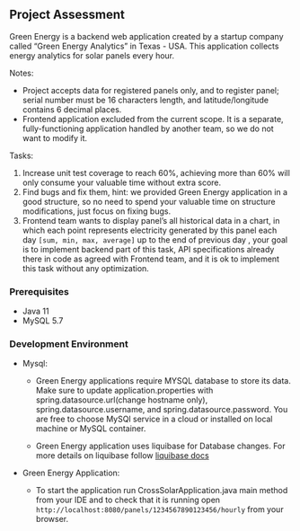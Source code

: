 Project Assessment
---

Green Energy is a backend web application created by a startup company called “Green Energy Analytics” in Texas - USA. 
This application collects energy analytics for solar panels every hour.

Notes:
 * Project accepts data for registered panels only, and to register panel; serial number must be 16 characters length, 
   and latitude/longitude contains 6 decimal places.
 * Frontend application excluded from the current scope. It is a separate, fully-functioning application handled by 
   another team, so we do not want to modify it.

Tasks:

  1. Increase unit test coverage to reach 60%, achieving more than 60% will only consume your valuable time without 
     extra score.
  1. Find bugs and fix them, hint: we provided Green Energy application in a good structure, so no need to spend your 
     valuable time on structure modifications,  just focus on fixing bugs.
  1. Frontend team wants to display panel’s all historical data in a chart, in which each point represents electricity 
     generated by this panel each day `[sum, min, max, average]` up to the end of previous day , your goal is to implement 
     backend part of this task, API specifications already there in code as agreed with Frontend team, and it is ok to 
     implement this task without any optimization.

### Prerequisites
 
 * Java 11
 * MySQL 5.7

### Development Environment

  * Mysql:
    * Green Energy applications require MYSQL database to store its data. Make sure to update application.properties 
      with spring.datasource.url(change hostname only), spring.datasource.username, and  spring.datasource.password. 
      You are free to choose MySQl service in a cloud or installed on local machine or MySQL container.
    
    * Green Energy application uses liquibase for Database changes. For more details on liquibase follow 
      [liquibase docs](https://www.liquibase.org/documentation/changeset.html) 
  
   * Green Energy Application:
     * To start the application run CrossSolarApplication.java main method from your IDE
       and to check that it is running open `http://localhost:8080/panels/1234567890123456/hourly` from your browser.


 

